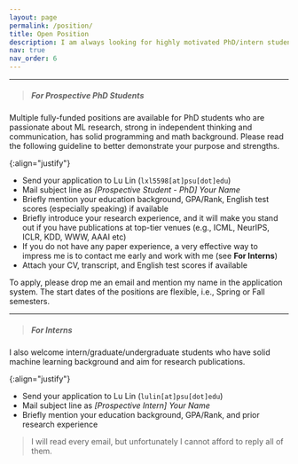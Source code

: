 ```yaml
---
layout: page
permalink: /position/
title: Open Position
description: I am always looking for highly motivated PhD/intern students to join my group. Please check the following information before contacting me.
nav: true
nav_order: 6
---
```


<hr>
<blockquote class="block-tip"><h5 text-align="left">For Prospective PhD Students</h5></blockquote>

Multiple fully-funded positions are available for PhD students who are passionate about ML research, strong in independent thinking and communication, has solid programming and math background. Please read the following guideline to better demonstrate your purpose and strengths.  
<!--  -->
{:align="justify"}

* Send your application to Lu Lin (`lxl5598[at]psu[dot]edu`)
* Mail subject line as *[Prospective Student - PhD] Your Name*
* Briefly mention your education background, GPA/Rank, English test scores (especially speaking) if available
* Briefly introduce your research experience, and it will make you stand out if you have publications at top-tier venues (e.g., ICML, NeurIPS, ICLR, KDD, WWW, AAAI etc)
* If you do not have any paper experience, a very effective way to impress me is to contact me early and work with me (see **For Interns**)
* Attach your CV, transcript, and English test scores if available

To apply, please drop me an email and mention my name in the application system. The start dates of the positions are flexible, i.e., Spring or Fall semesters.

<hr>
<blockquote class="block-tip"><h5 text-align="left">For Interns</h5></blockquote>

I also welcome intern/graduate/undergraduate students who have solid machine learning background and aim for research publications.
<!--  -->
{:align="justify"}

* Send your application to Lu Lin (`lulin[at]psu[dot]edu`)
* Mail subject line as *[Prospective Intern] Your Name*
* Briefly mention your education background, GPA/Rank, and prior research experience

<blockquote class="block-warning"><p text-align="left">I will read every email, but unfortunately I cannot afford to reply all of them.</p></blockquote>
